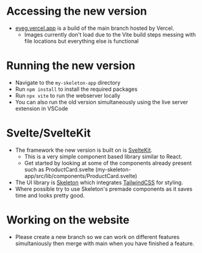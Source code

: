 # Accessing the new version
- [eveg.vercel.app](https://eveg.vercel.app/) is a build of the main branch hosted by Vercel.
  - Images currently don't load due to the Vite build steps messing with file locations but everything else is functional
# Running the new version
- Navigate to the `my-skeleton-app` directory
- Run `npm install` to install the required packages
- Run `npx vite` to run the webserver locally
- You can also run the old version simultaneously using the live server extension in VSCode
# Svelte/SvelteKit
- The framework the new version is built on is [SvelteKit](https://kit.svelte.dev/).
  - This is a very simple component based library similar to React.
  - Get started by looking at some of the components already present such as ProductCard.svelte (my-skeleton-app/src/lib/components/ProductCard.svelte)
- The UI library is [Skeleton](https://www.skeleton.dev/) which integrates [TailwindCSS](https://tailwindcss.com/) for styling.
- Where possible try to use Skeleton's premade components as it saves time and looks pretty good.
# Working on the website
- Please create a new branch so we can work on different features simultaniously then merge with main when you have finished a feature.
